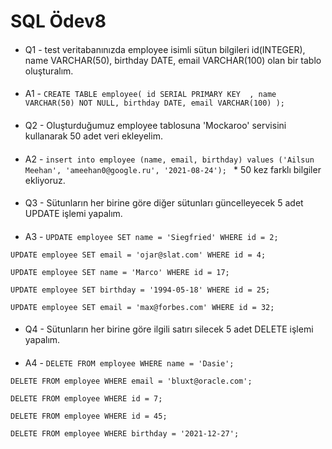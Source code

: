 # SQL Ödev8
####
* Q1 - test veritabanınızda employee isimli sütun bilgileri id(INTEGER), name VARCHAR(50), birthday DATE, email VARCHAR(100) olan bir tablo oluşturalım.
####
* A1 - `CREATE TABLE employee(
  id SERIAL PRIMARY KEY  ,
  name VARCHAR(50) NOT NULL,
  birthday DATE,
  email VARCHAR(100)
  );`
####
* Q2 - Oluşturduğumuz employee tablosuna 'Mockaroo' servisini kullanarak 50 adet veri ekleyelim.
####
* A2 - `insert into employee (name, email, birthday) values ('Ailsun Meehan', 'ameehan0@google.ru', '2021-08-24'); ` * 50 kez farklı bilgiler ekliyoruz.
####
* Q3 - Sütunların her birine göre diğer sütunları güncelleyecek 5 adet UPDATE işlemi yapalım.
####
* A3 - `UPDATE employee
  SET name = 'Siegfried'
  WHERE id = 2;`

`UPDATE employee
SET email = 'ojar@slat.com'
WHERE id = 4;`

`UPDATE employee
SET name = 'Marco'
WHERE id = 17;`

`UPDATE employee
SET birthday = '1994-05-18'
WHERE id = 25;`

`UPDATE employee
SET email = 'max@forbes.com'
WHERE id = 32;`
####
* Q4 - Sütunların her birine göre ilgili satırı silecek 5 adet DELETE işlemi yapalım.
####
* A4 - `DELETE FROM employee
  WHERE name = 'Dasie';`

`DELETE FROM employee
WHERE email = 'bluxt@oracle.com';`

`DELETE FROM employee
WHERE id = 7;`

`DELETE FROM employee
WHERE id = 45;`

`DELETE FROM employee
WHERE birthday = '2021-12-27';`